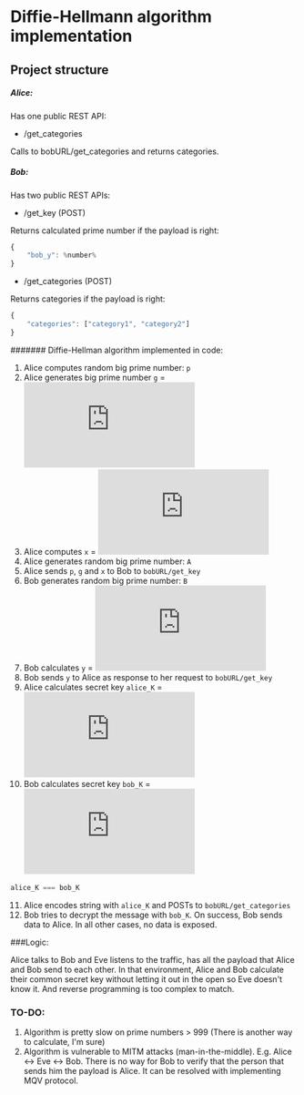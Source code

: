 # Diffie-Hellmann algorithm implementation

## Project structure

##### Alice:
Has one public REST API:

- /get_categories

Calls to bobURL/get_categories and returns categories.

##### Bob:

Has two public REST APIs:

- /get_key (POST)

Returns calculated prime number if the payload is right:

```js
{
    "bob_y": %number%
}
```

- /get_categories (POST)

Returns categories if the payload is right:

```js
{
    "categories": ["category1", "category2"]
}
```
####### Diffie-Hellman algorithm implemented in code:

1. Alice computes random big prime number: `p`
2. Alice generates big prime number `g` = ![equation](http://www.sciweavers.org/tex2img.php?eq=%20g%5E%7Bp-1%7D%20mod%20p&bc=White&fc=Black&im=png&fs=12&ff=arev&edit=0)
3. Alice computes `x` = ![equation](http://www.sciweavers.org/tex2img.php?eq=%20g%5E%7BA%7D%20mod%20p&bc=White&fc=Black&im=png&fs=12&ff=arev&edit=0)
4. Alice generates random big prime number: `A`
5. Alice sends `p`, `g` and `x` to Bob to `bobURL/get_key`
6. Bob generates random big prime number: `B`
7. Bob calculates `y` = ![equation](http://www.sciweavers.org/tex2img.php?eq=%20g%5E%7BB%7D%20mod%20%20p&bc=White&fc=Black&im=png&fs=12&ff=arev&edit=0)
8. Bob sends `y` to Alice as response to her request to `bobURL/get_key`
9. Alice calculates secret key `alice_K` = ![equation](http://www.sciweavers.org/tex2img.php?eq=%20y%5E%7BA%7D%20mod%20%20p&bc=White&fc=Black&im=png&fs=12&ff=arev&edit=0)
10. Bob calculates secret key `bob_K` = ![equation](http://www.sciweavers.org/tex2img.php?eq=%20x%5E%7BB%7D%20mod%20p&bc=White&fc=Black&im=png&fs=12&ff=arev&edit=0)
```js
alice_K === bob_K
```
11. Alice encodes string with `alice_K` and POSTs to `bobURL/get_categories`
12. Bob tries to decrypt the message with `bob_K`. On success, Bob sends data to Alice. In all other cases, no data is exposed.

###Logic:

Alice talks to Bob and Eve listens to the traffic, has all the payload that Alice and Bob send to each other.
In that environment, Alice and Bob calculate their common secret key without letting it out in the open so Eve doesn't know it. And reverse programming is too complex to match.

### TO-DO:

1. Algorithm is pretty slow on prime numbers > 999 (There is another way to calculate, I'm sure)
2. Algorithm is vulnerable to MITM attacks (man-in-the-middle). E.g. Alice <-> Eve <-> Bob. There is no way for Bob to verify that the person that sends him the payload is Alice.
It can be resolved with implementing MQV protocol.




